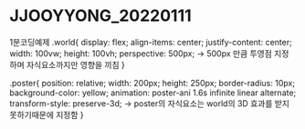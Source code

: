 # JJOOYYONG_20220111
1분코딩예제
.world{
            display: flex;
            align-items: center;
            justify-content: center;
            width: 100vw;
            height: 100vh;
            perspective: 500px;  -> 500px 만큼 투영점 지정 하며 자식요소까지만 영향을 끼침
        }
        
 .poster{
            position: relative;
            width: 200px;
            height: 250px;
            border-radius: 10px;
            background-color: yellow;
            animation: poster-ani 1.6s infinite linear alternate;
            transform-style: preserve-3d; -> poster의 자식요소는 world의 3D 효과를 받지 못하기때문에 지정함
        }       
